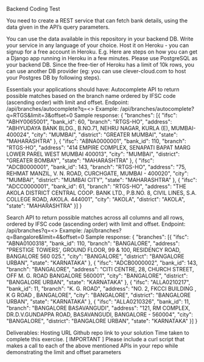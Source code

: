 Backend Coding Test

You need to create a REST service that can fetch bank details, using the data given in the API’s query parameters. 

You can use the data available in this repository in your backend DB. Write your service in any language of your choice. Host it on Heroku - you can signup for a free account in Heroku. E.g. Here are steps on how you can get a Django app running in Heroku in a few minutes. Please use PostgreSQL as your backend DB. Since the free-tier of Heroku has a limit of 10k rows, you can use another DB provider (eg: you can use clever-cloud.com to host your Postgres DB by following steps). 

Essentials your applications should have: 
Autocomplete API to return possible matches based on the branch name ordered by IFSC code (ascending order) with limit and offset.
Endpoint: /api/branches/autocomplete?q=<>
Example: /api/branches/autocomplete?q=RTGS&limit=3&offset=0
Sample response: 
{
 "branches": [{
   "ifsc": "ABHY0065001",
   "bank_id": 60,
   "branch": "RTGS-HO",
   "address": "ABHYUDAYA BANK BLDG., B.NO.71, NEHRU NAGAR, KURLA (E), MUMBAI-400024",
   "city": "MUMBAI",
   "district": "GREATER MUMBAI",
   "state": "MAHARASHTRA"
 }, {
   "ifsc": "ABNA0000001",
   "bank_id": 110,
   "branch": "RTGS-HO",
   "address": "414 EMPIRE COMPLEX, SENAPATI BAPAT MARG LOWER PAREL WEST MUMBAI 400013",
   "city": "MUMBAI",
   "district": "GREATER BOMBAY",
   "state": "MAHARASHTRA"
 }, {
   "ifsc": "ADCB0000001",
   "bank_id": 143,
   "branch": "RTGS-HO",
   "address": "75, REHMAT MANZIL, V. N. ROAD, CURCHGATE, MUMBAI - 400020",
   "city": "MUMBAI",
   "district": "MUMBAI CITY",
   "state": "MAHARASHTRA"
 }, {
   "ifsc": "ADCC0000001",
   "bank_id": 61,
   "branch": "RTGS-HO",
   "address": "THE AKOLA DISTRICT CENTRAL COOP. BANK LTD., P.B.NO. 8, CIVIL LINES, S.A. COLLEGE ROAD, AKOLA. 444001",
   "city": "AKOLA",
   "district": "AKOLA",
   "state": "MAHARASHTRA"
 }]
}


Search API to return possible matches across all columns and all rows, ordered by IFSC code (ascending order) with limit and offset.
Endpoint: /api/branches?q=<>
Example: /api/branches?q=Bangalore&limit=4&offset=0
Sample response:
{
 "branches": [{
   "ifsc": "ABNA0100318",
   "bank_id": 110,
   "branch": "BANGALORE",
   "address": "PRESTIGE TOWERS', GROUND FLOOR, 99 & 100, RESIDENCY ROAD, BANGALORE 560 025.",
   "city": "BANGALORE",
   "district": "BANGALORE URBAN",
   "state": "KARNATAKA"
 }, {
   "ifsc": "ADCB0000002",
   "bank_id": 143,
   "branch": "BANGALORE",
   "address": "CITI CENTRE, 28, CHURCH STREET, OFF M. G. ROAD BANGALORE 560001",
   "city": "BANGALORE",
   "district": "BANGALORE URBAN",
   "state": "KARNATAKA"
 }, {
   "ifsc": "ALLA0210217",
   "bank_id": 11,
   "branch": "K. G. ROAD",
   "address": "NO. 2, FKCCI BUILDING , K G ROAD , BANGALORE",
   "city": "BANGALORE",
   "district": "BANGALORE URBAN",
   "state": "KARNATAKA"
 }, {
   "ifsc": "ALLA0210326",
   "bank_id": 11,
   "branch": "BANGALORE BASAVANGUDI",
   "address": "121, RM COMPLEX, DR.D.V.GUNDAPPA ROAD, BASAVANGUDI, BANGALORE - 560004",
   "city": "BANGALORE",
   "district": "BANGALORE URBAN",
   "state": "KARNATAKA"
 }]
}

Deliverables:
Hosting URL 
Github repo link to your solution
Time taken to complete this exercise.
[ IMPORTANT ] Please include a curl script that makes a call to each of the above mentioned APIs in your repo while demonstrating the limit and offset parameters
